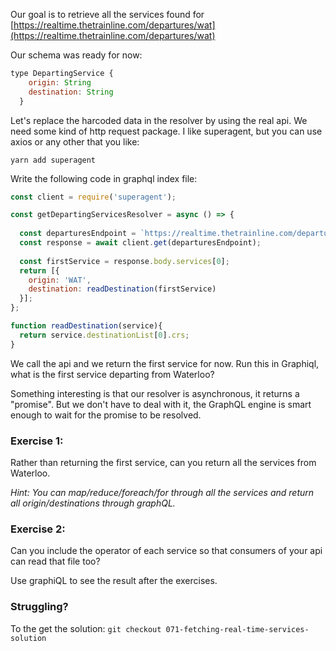 Our goal is to retrieve all the services found for [https://realtime.thetrainline.com/departures/wat](https://realtime.thetrainline.com/departures/wat)

Our schema was ready for now:

```js
type DepartingService {
    origin: String
    destination: String
  }
```

Let's replace the harcoded data in the resolver by using the real api.
We need some kind of http request package. I like superagent, but you can use axios or any other that you like:

```
yarn add superagent
```

Write the following code in graphql index file:

```js
const client = require('superagent');

const getDepartingServicesResolver = async () => {
  
  const departuresEndpoint = `https://realtime.thetrainline.com/departures/wat`;
  const response = await client.get(departuresEndpoint);
  
  const firstService = response.body.services[0];
  return [{
    origin: 'WAT',
    destination: readDestination(firstService)
  }];
};

function readDestination(service){
  return service.destinationList[0].crs;
}
```

We call the api and we return the first service for now. Run this in Graphiql, what is the first service departing from Waterloo?

Something interesting is that our resolver is asynchronous, it returns a "promise". But we don't have to deal with it, the GraphQL engine is smart enough to wait for the promise to be resolved.

### Exercise 1:
Rather than returning the first service, can you return all the services from Waterloo.

_Hint: You can map/reduce/foreach/for through all the services and return all origin/destinations through graphQL._

### Exercise 2:
Can you include the operator of each service so that consumers of your api can read that file too?

Use graphiQL to see the result after the exercises.

### Struggling?

To the get the solution:
`git checkout 071-fetching-real-time-services-solution`